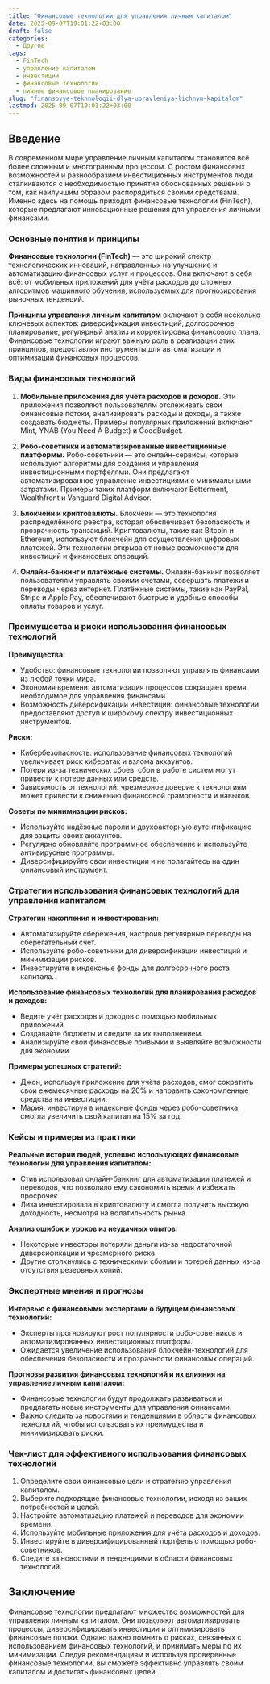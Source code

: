 ```yaml
---
title: "Финансовые технологии для управления личным капиталом"
date: 2025-09-07T19:01:22+03:00
draft: false
categories:
  - Другое
tags:
  - FinTech
  - управление капиталом
  - инвестиции
  - финансовые технологии
  - личное финансовое планирование
slug: "finansovye-tekhnologii-dlya-upravleniya-lichnym-kapitalom"
lastmod: 2025-09-07T19:01:22+03:00
---
```


## Введение

В современном мире управление личным капиталом становится всё более сложным и многогранным процессом. С ростом финансовых возможностей и разнообразием инвестиционных инструментов люди сталкиваются с необходимостью принятия обоснованных решений о том, как наилучшим образом распорядиться своими средствами. Именно здесь на помощь приходят финансовые технологии (FinTech), которые предлагают инновационные решения для управления личными финансами.

### Основные понятия и принципы

**Финансовые технологии (FinTech)** — это широкий спектр технологических инноваций, направленных на улучшение и автоматизацию финансовых услуг и процессов. Они включают в себя всё: от мобильных приложений для учёта расходов до сложных алгоритмов машинного обучения, используемых для прогнозирования рыночных тенденций.

**Принципы управления личным капиталом** включают в себя несколько ключевых аспектов: диверсификация инвестиций, долгосрочное планирование, регулярный анализ и корректировка финансового плана. Финансовые технологии играют важную роль в реализации этих принципов, предоставляя инструменты для автоматизации и оптимизации финансовых процессов.

### Виды финансовых технологий

1. **Мобильные приложения для учёта расходов и доходов.** Эти приложения позволяют пользователям отслеживать свои финансовые потоки, анализировать расходы и доходы, а также создавать бюджеты. Примеры популярных приложений включают Mint, YNAB (You Need A Budget) и GoodBudget.

2. **Робо-советники и автоматизированные инвестиционные платформы.** Робо-советники — это онлайн-сервисы, которые используют алгоритмы для создания и управления инвестиционными портфелями. Они предлагают автоматизированное управление инвестициями с минимальными затратами. Примеры таких платформ включают Betterment, Wealthfront и Vanguard Digital Advisor.

3. **Блокчейн и криптовалюты.** Блокчейн — это технология распределённого реестра, которая обеспечивает безопасность и прозрачность транзакций. Криптовалюты, такие как Bitcoin и Ethereum, используют блокчейн для осуществления цифровых платежей. Эти технологии открывают новые возможности для инвестиций и финансовых операций.

4. **Онлайн-банкинг и платёжные системы.** Онлайн-банкинг позволяет пользователям управлять своими счетами, совершать платежи и переводы через интернет. Платёжные системы, такие как PayPal, Stripe и Apple Pay, обеспечивают быстрые и удобные способы оплаты товаров и услуг.

### Преимущества и риски использования финансовых технологий

**Преимущества:**
- Удобство: финансовые технологии позволяют управлять финансами из любой точки мира.
- Экономия времени: автоматизация процессов сокращает время, необходимое для управления финансами.
- Возможность диверсификации инвестиций: финансовые технологии предоставляют доступ к широкому спектру инвестиционных инструментов.

**Риски:**
- Кибербезопасность: использование финансовых технологий увеличивает риск кибератак и взлома аккаунтов.
- Потери из-за технических сбоев: сбои в работе систем могут привести к потере данных или средств.
- Зависимость от технологий: чрезмерное доверие к технологиям может привести к снижению финансовой грамотности и навыков.

**Советы по минимизации рисков:**
- Используйте надёжные пароли и двухфакторную аутентификацию для защиты своих аккаунтов.
- Регулярно обновляйте программное обеспечение и используйте антивирусные программы.
- Диверсифицируйте свои инвестиции и не полагайтесь на один финансовый инструмент.

### Стратегии использования финансовых технологий для управления капиталом

**Стратегии накопления и инвестирования:**
- Автоматизируйте сбережения, настроив регулярные переводы на сберегательный счёт.
- Используйте робо-советники для диверсификации инвестиций и минимизации рисков.
- Инвестируйте в индексные фонды для долгосрочного роста капитала.

**Использование финансовых технологий для планирования расходов и доходов:**
- Ведите учёт расходов и доходов с помощью мобильных приложений.
- Создавайте бюджеты и следите за их выполнением.
- Анализируйте свои финансовые привычки и выявляйте возможности для экономии.

**Примеры успешных стратегий:**
- Джон, используя приложение для учёта расходов, смог сократить свои ежемесячные расходы на 20% и направить сэкономленные средства на инвестиции.
- Мария, инвестируя в индексные фонды через робо-советника, смогла увеличить свой капитал на 15% за год.

### Кейсы и примеры из практики

**Реальные истории людей, успешно использующих финансовые технологии для управления капиталом:**
- Стив использовал онлайн-банкинг для автоматизации платежей и переводов, что позволило ему сэкономить время и избежать просрочек.
- Лиза инвестировала в криптовалюту и смогла получить высокую доходность, несмотря на волатильность рынка.

**Анализ ошибок и уроков из неудачных опытов:**
- Некоторые инвесторы потеряли деньги из-за недостаточной диверсификации и чрезмерного риска.
- Другие столкнулись с техническими сбоями и потерей данных из-за отсутствия резервных копий.

### Экспертные мнения и прогнозы

**Интервью с финансовыми экспертами о будущем финансовых технологий:**
- Эксперты прогнозируют рост популярности робо-советников и автоматизированных инвестиционных платформ.
- Ожидается увеличение использования блокчейн-технологий для обеспечения безопасности и прозрачности финансовых операций.

**Прогнозы развития финансовых технологий и их влияния на управление личным капиталом:**
- Финансовые технологии будут продолжать развиваться и предлагать новые инструменты для управления финансами.
- Важно следить за новостями и тенденциями в области финансовых технологий, чтобы использовать их преимущества и минимизировать риски.

### Чек-лист для эффективного использования финансовых технологий

1. Определите свои финансовые цели и стратегию управления капиталом.
2. Выберите подходящие финансовые технологии, исходя из ваших потребностей и целей.
3. Настройте автоматизацию платежей и переводов для экономии времени.
4. Используйте мобильные приложения для учёта расходов и доходов.
5. Инвестируйте в диверсифицированный портфель с помощью робо-советников.
6. Следите за новостями и тенденциями в области финансовых технологий.

## Заключение

Финансовые технологии предлагают множество возможностей для управления личным капиталом. Они позволяют автоматизировать процессы, диверсифицировать инвестиции и оптимизировать финансовые потоки. Однако важно помнить о рисках, связанных с использованием финансовых технологий, и принимать меры по их минимизации. Следуя рекомендациям и используя проверенные финансовые технологии, вы сможете эффективно управлять своим капиталом и достигать финансовых целей.

